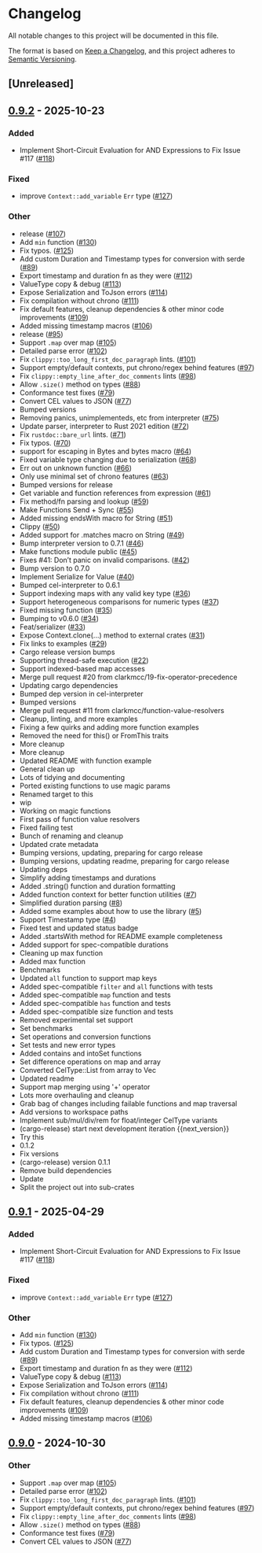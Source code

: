 # Changelog

All notable changes to this project will be documented in this file.

The format is based on [Keep a Changelog](https://keepachangelog.com/en/1.0.0/),
and this project adheres to [Semantic Versioning](https://semver.org/spec/v2.0.0.html).

## [Unreleased]

## [0.9.2](https://github.com/zystem-io/cel-rust/compare/cel-interpreter-v0.9.1...cel-interpreter-v0.9.2) - 2025-10-23

### Added

- Implement Short-Circuit Evaluation for AND Expressions to Fix Issue #117 ([#118](https://github.com/zystem-io/cel-rust/pull/118))

### Fixed

- improve `Context::add_variable` `Err` type ([#127](https://github.com/zystem-io/cel-rust/pull/127))

### Other

- release ([#107](https://github.com/zystem-io/cel-rust/pull/107))
- Add `min` function ([#130](https://github.com/zystem-io/cel-rust/pull/130))
- Fix typos. ([#125](https://github.com/zystem-io/cel-rust/pull/125))
- Add custom Duration and Timestamp types for conversion with serde ([#89](https://github.com/zystem-io/cel-rust/pull/89))
- Export timestamp and duration fn as they were ([#112](https://github.com/zystem-io/cel-rust/pull/112))
- ValueType copy & debug ([#113](https://github.com/zystem-io/cel-rust/pull/113))
- Expose Serialization and ToJson errors ([#114](https://github.com/zystem-io/cel-rust/pull/114))
- Fix compilation without chrono ([#111](https://github.com/zystem-io/cel-rust/pull/111))
- Fix default features, cleanup dependencies & other minor code improvements ([#109](https://github.com/zystem-io/cel-rust/pull/109))
- Added missing timestamp macros ([#106](https://github.com/zystem-io/cel-rust/pull/106))
- release ([#95](https://github.com/zystem-io/cel-rust/pull/95))
- Support `.map` over map ([#105](https://github.com/zystem-io/cel-rust/pull/105))
- Detailed parse error ([#102](https://github.com/zystem-io/cel-rust/pull/102))
- Fix `clippy::too_long_first_doc_paragraph` lints. ([#101](https://github.com/zystem-io/cel-rust/pull/101))
- Support empty/default contexts, put chrono/regex behind features ([#97](https://github.com/zystem-io/cel-rust/pull/97))
- Fix `clippy::empty_line_after_doc_comments` lints ([#98](https://github.com/zystem-io/cel-rust/pull/98))
- Allow `.size()` method on types ([#88](https://github.com/zystem-io/cel-rust/pull/88))
- Conformance test fixes ([#79](https://github.com/zystem-io/cel-rust/pull/79))
- Convert CEL values to JSON ([#77](https://github.com/zystem-io/cel-rust/pull/77))
- Bumped versions
- Removing panics, unimplementeds, etc from interpreter ([#75](https://github.com/zystem-io/cel-rust/pull/75))
- Update parser, interpreter to Rust 2021 edition ([#72](https://github.com/zystem-io/cel-rust/pull/72))
- Fix `rustdoc::bare_url` lints. ([#71](https://github.com/zystem-io/cel-rust/pull/71))
- Fix typos. ([#70](https://github.com/zystem-io/cel-rust/pull/70))
- support for escaping in Bytes and bytes macro ([#64](https://github.com/zystem-io/cel-rust/pull/64))
- Fixed variable type changing due to serialization ([#68](https://github.com/zystem-io/cel-rust/pull/68))
- Err out on unknown function ([#66](https://github.com/zystem-io/cel-rust/pull/66))
- Only use minimal set of chrono features ([#63](https://github.com/zystem-io/cel-rust/pull/63))
- Bumped versions for release
- Get variable and function references from expression ([#61](https://github.com/zystem-io/cel-rust/pull/61))
- Fix method/fn parsing and lookup ([#59](https://github.com/zystem-io/cel-rust/pull/59))
- Make Functions Send + Sync ([#55](https://github.com/zystem-io/cel-rust/pull/55))
- Added missing endsWith macro for String ([#51](https://github.com/zystem-io/cel-rust/pull/51))
- Clippy ([#50](https://github.com/zystem-io/cel-rust/pull/50))
- Added support for .matches macro on String ([#49](https://github.com/zystem-io/cel-rust/pull/49))
- Bump interpreter version to 0.7.1 ([#46](https://github.com/zystem-io/cel-rust/pull/46))
- Make functions module public ([#45](https://github.com/zystem-io/cel-rust/pull/45))
- Fixes #41: Don’t panic on invalid comparisons. ([#42](https://github.com/zystem-io/cel-rust/pull/42))
- Bump version to 0.7.0
- Implement Serialize for Value ([#40](https://github.com/zystem-io/cel-rust/pull/40))
- Bumped cel-interpreter to 0.6.1
- Support indexing maps with any valid key type ([#36](https://github.com/zystem-io/cel-rust/pull/36))
- Support heterogeneous comparisons for numeric types ([#37](https://github.com/zystem-io/cel-rust/pull/37))
- Fixed missing function ([#35](https://github.com/zystem-io/cel-rust/pull/35))
- Bumping to v0.6.0 ([#34](https://github.com/zystem-io/cel-rust/pull/34))
- Feat/serializer ([#33](https://github.com/zystem-io/cel-rust/pull/33))
- Expose Context.clone(...) method to external crates ([#31](https://github.com/zystem-io/cel-rust/pull/31))
- Fix links to examples ([#29](https://github.com/zystem-io/cel-rust/pull/29))
- Cargo release version bumps
- Supporting thread-safe execution ([#22](https://github.com/zystem-io/cel-rust/pull/22))
- Support indexed-based map accesses
- Merge pull request #20 from clarkmcc/19-fix-operator-precedence
- Updating cargo dependencies
- Bumped dep version in cel-interpreter
- Bumped versions
- Merge pull request #11 from clarkmcc/function-value-resolvers
- Cleanup, linting, and more examples
- Fixing a few quirks and adding more function examples
- Removed the need for this() or FromThis traits
- More cleanup
- More cleanup
- Updated README with function example
- General clean up
- Lots of tidying and documenting
- Ported existing functions to use magic params
- Renamed target to this
- wip
- Working on magic functions
- First pass of function value resolvers
- Fixed failing test
- Bunch of renaming and cleanup
- Updated crate metadata
- Bumping versions, updating, preparing for cargo release
- Bumping versions, updating readme, preparing for cargo release
- Updating deps
- Simplify adding timestamps and durations
- Added .string() function and duration formatting
- Added function context for better function utilities ([#7](https://github.com/zystem-io/cel-rust/pull/7))
- Simplified duration parsing ([#8](https://github.com/zystem-io/cel-rust/pull/8))
- Added some examples about how to use the library ([#5](https://github.com/zystem-io/cel-rust/pull/5))
- Support Timestamp type ([#4](https://github.com/zystem-io/cel-rust/pull/4))
- Fixed test and updated status badge
- Added .startsWith method for README example completeness
- Added support for spec-compatible durations
- Cleaning up max function
- Added max function
- Benchmarks
- Updated `all` function to support map keys
- Added spec-compatible `filter` and `all` functions with tests
- Added spec-compatible `map` function and tests
- Added spec-compatible `has` function and tests
- Added spec-compatible size function and tests
- Removed experimental set support
- Set benchmarks
- Set operations and conversion functions
- Set tests and new error types
- Added contains and intoSet functions
- Set difference operations on map and array
- Converted CelType::List from array to Vec
- Updated readme
- Support map merging using '+' operator
- Lots more overhauling and cleanup
- Grab bag of changes including failable functions and map traversal
- Add versions to workspace paths
- Implement sub/mul/div/rem for float/integer CelType variants
- (cargo-release) start next development iteration {{next_version}}
- Try this
- 0.1.2
- Fix versions
- (cargo-release) version 0.1.1
- Remove build dependencies
- Update
- Split the project out into sub-crates

## [0.9.1](https://github.com/clarkmcc/cel-rust/compare/cel-interpreter-v0.9.0...cel-interpreter-v0.9.1) - 2025-04-29

### Added

- Implement Short-Circuit Evaluation for AND Expressions to Fix Issue #117 ([#118](https://github.com/clarkmcc/cel-rust/pull/118))

### Fixed

- improve `Context::add_variable` `Err` type ([#127](https://github.com/clarkmcc/cel-rust/pull/127))

### Other

- Add `min` function ([#130](https://github.com/clarkmcc/cel-rust/pull/130))
- Fix typos. ([#125](https://github.com/clarkmcc/cel-rust/pull/125))
- Add custom Duration and Timestamp types for conversion with serde ([#89](https://github.com/clarkmcc/cel-rust/pull/89))
- Export timestamp and duration fn as they were ([#112](https://github.com/clarkmcc/cel-rust/pull/112))
- ValueType copy & debug ([#113](https://github.com/clarkmcc/cel-rust/pull/113))
- Expose Serialization and ToJson errors ([#114](https://github.com/clarkmcc/cel-rust/pull/114))
- Fix compilation without chrono ([#111](https://github.com/clarkmcc/cel-rust/pull/111))
- Fix default features, cleanup dependencies & other minor code improvements ([#109](https://github.com/clarkmcc/cel-rust/pull/109))
- Added missing timestamp macros ([#106](https://github.com/clarkmcc/cel-rust/pull/106))

## [0.9.0](https://github.com/clarkmcc/cel-rust/compare/cel-interpreter-v0.8.1...cel-interpreter-v0.9.0) - 2024-10-30

### Other

- Support `.map` over map ([#105](https://github.com/clarkmcc/cel-rust/pull/105))
- Detailed parse error ([#102](https://github.com/clarkmcc/cel-rust/pull/102))
- Fix `clippy::too_long_first_doc_paragraph` lints. ([#101](https://github.com/clarkmcc/cel-rust/pull/101))
- Support empty/default contexts, put chrono/regex behind features ([#97](https://github.com/clarkmcc/cel-rust/pull/97))
- Fix `clippy::empty_line_after_doc_comments` lints ([#98](https://github.com/clarkmcc/cel-rust/pull/98))
- Allow `.size()` method on types ([#88](https://github.com/clarkmcc/cel-rust/pull/88))
- Conformance test fixes ([#79](https://github.com/clarkmcc/cel-rust/pull/79))
- Convert CEL values to JSON ([#77](https://github.com/clarkmcc/cel-rust/pull/77))
